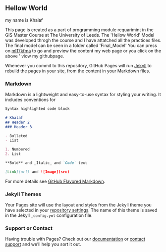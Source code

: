 ## Hellow World
my name is Khalaf


This page is created as a part of programming module requarimint in the GIS Master Course at The University of Leeds.
The 'Hellow World' Model was developed throgh the course and I have attatched all the practices files. The final model can be seen in a folder called 'Final_Model'
You can press on [ml17kfma](https://github.com/Khalaf57/ml17kfma/tree/master/Python%20Scripts) to go and preview the content my web page or you click on the above '  viow my githubpage.

Whenever you commit to this repository, GitHub Pages will run [Jekyll](https://jekyllrb.com/) to rebuild the pages in your site, from the content in your Markdown files.

### Markdown

Markdown is a lightweight and easy-to-use syntax for styling your writing. It includes conventions for

```markdown
Syntax highlighted code block

# Khalaf
## Header 2
### Header 3

- Bulleted
- List

1. Numbered
2. List

**Bold** and _Italic_ and `Code` text

[Link](url) and ![Image](src)
```

For more details see [GitHub Flavored Markdown](https://guides.github.com/features/mastering-markdown/).

### Jekyll Themes

Your Pages site will use the layout and styles from the Jekyll theme you have selected in your [repository settings](https://github.com/Khalaf57/ml17kfma/settings). The name of this theme is saved in the Jekyll `_config.yml` configuration file.

### Support or Contact

Having trouble with Pages? Check out our [documentation](https://help.github.com/categories/github-pages-basics/) or [contact support](https://github.com/contact) and we’ll help you sort it out.
